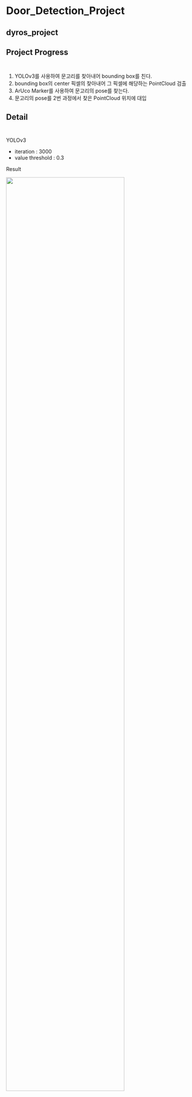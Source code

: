 # Door_Detection_Project
dyros_project
----

Project Progress<br><br>
--
1. YOLOv3를 사용하여 문고리를 찾아내어 bounding box를 친다.<br>
2. bounding box의 center 픽셀의 찾아내어 그 픽셀에 해당하는 PointCloud 검출<br>
3. ArUco Marker를 사용하여 문고리의 pose를 찾는다.<br>
4. 문고리의 pose를 2번 과정에서 찾은 PointCloud 위치에 대입<br>

Detail<br><br>
--
YOLOv3<br>
- iteration : 3000<br>
- value threshold : 0.3

Result<br>

<img width="80%" src="https://user-images.githubusercontent.com/87814705/196613329-e69bd190-ba84-4cd8-8f15-8a78dc93e72d.mp4"/>





